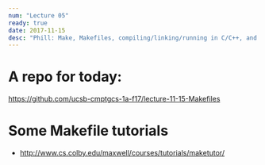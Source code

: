 ```yaml
---
num: "Lecture 05"
ready: true
date: 2017-11-15
desc: "Phill: Make, Makefiles, compiling/linking/running in C/C++, and build managers in general (e.g. Ant, Maven, Gradle, etc.)"
---
```


# A repo for today:

https://github.com/ucsb-cmptgcs-1a-f17/lecture-11-15-Makefiles

# Some Makefile tutorials

* http://www.cs.colby.edu/maxwell/courses/tutorials/maketutor/
